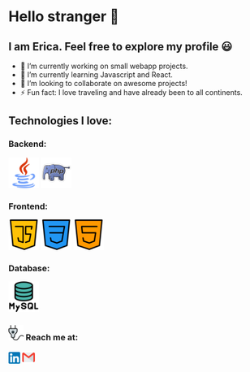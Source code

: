 # Hello stranger 👋
## I am Erica. Feel free to explore my profile :smiley:


- 🔭 I’m currently working on small webapp projects. 
- 🌱 I’m currently learning Javascript and React.
- 👯 I’m looking to collaborate on awesome projects! 
- ⚡ Fun fact: I love traveling and have already been to all continents.

## Technologies I love:

### Backend:
<img src="https://github.com/erica-pereira/erica-pereira/blob/main/images/java.png" alt="java" width="60" height="60"/>
<img src="https://github.com/erica-pereira/erica-pereira/blob/main/images//kisspng-php-logo-programmer-computer-software-it-sticker-5ae9eabfa18986.5568151515252794236617.png" alt="java" width="60" height="60"/>

### Frontend:
<img src="https://github.com/erica-pereira/erica-pereira/blob/main/images/java-script.png" alt="javascript" width="60" height="60"/> <img src="https://github.com/erica-pereira/erica-pereira/blob/main/images/css.png" alt="css" width="60" height="60"/> <img src="https://github.com/erica-pereira/erica-pereira/blob/main/images/html.png" alt="html" width="60" height="60"/>

### Database:
<img src="https://github.com/erica-pereira/erica-pereira/blob/main/images/mysql.png" alt="mysql" width="60" height="60"/>

### <img src="https://github.com/erica-pereira/erica-pereira/blob/main/images/plugin.png" alt="mysql" width="30" height="30"/> Reach me at:
<a href="https://www.linkedin.com/in/erica-fonseca-pereira/"><img src="https://github.com/erica-pereira/erica-pereira/blob/main/images/linkedin.png" alt="mysql" width="23" height="23"></a>    <a href="mailto: ericafonsecap@gmail.com"><img src="https://github.com/erica-pereira/erica-pereira/blob/main/images/gmail.png" width="25" height="25"></a>

